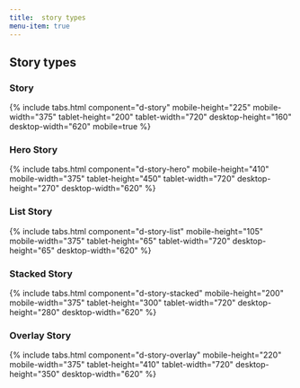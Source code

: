 ```yaml
---
title:  story types
menu-item: true
---
```


## Story types

### Story

{% include tabs.html component="d-story" mobile-height="225" mobile-width="375" tablet-height="200" tablet-width="720" desktop-height="160" desktop-width="620" mobile=true %}

### Hero Story
 
{% include tabs.html component="d-story-hero" mobile-height="410" mobile-width="375" tablet-height="450" tablet-width="720" desktop-height="270" desktop-width="620" %}

### List Story
 
{% include tabs.html component="d-story-list" mobile-height="105" mobile-width="375" tablet-height="65" tablet-width="720" desktop-height="65" desktop-width="620" %}

### Stacked Story
 
{% include tabs.html component="d-story-stacked" mobile-height="200" mobile-width="375" tablet-height="300" tablet-width="720" desktop-height="280" desktop-width="620" %}

### Overlay Story
 
{% include tabs.html component="d-story-overlay" mobile-height="220" mobile-width="375" tablet-height="410" tablet-width="720" desktop-height="350" desktop-width="620" %}